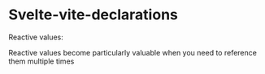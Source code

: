 # Svelte-vite-declarations
Reactive values:

Reactive values become particularly valuable when you need to reference them multiple times
